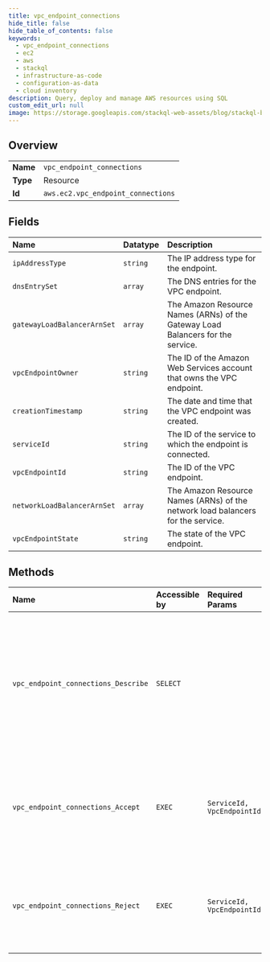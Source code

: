 ```yaml
---
title: vpc_endpoint_connections
hide_title: false
hide_table_of_contents: false
keywords:
  - vpc_endpoint_connections
  - ec2
  - aws    
  - stackql
  - infrastructure-as-code
  - configuration-as-data
  - cloud inventory
description: Query, deploy and manage AWS resources using SQL
custom_edit_url: null
image: https://storage.googleapis.com/stackql-web-assets/blog/stackql-blog-post-featured-image.png
---
```

  
    

## Overview
<table><tbody>
<tr><td><b>Name</b></td><td><code>vpc_endpoint_connections</code></td></tr>
<tr><td><b>Type</b></td><td>Resource</td></tr>
<tr><td><b>Id</b></td><td><code>aws.ec2.vpc_endpoint_connections</code></td></tr>
</tbody></table>

## Fields
| Name | Datatype | Description |
|:-----|:---------|:------------|
| `ipAddressType` | `string` | The IP address type for the endpoint. |
| `dnsEntrySet` | `array` | The DNS entries for the VPC endpoint. |
| `gatewayLoadBalancerArnSet` | `array` | The Amazon Resource Names (ARNs) of the Gateway Load Balancers for the service. |
| `vpcEndpointOwner` | `string` | The ID of the Amazon Web Services account that owns the VPC endpoint. |
| `creationTimestamp` | `string` | The date and time that the VPC endpoint was created. |
| `serviceId` | `string` | The ID of the service to which the endpoint is connected. |
| `vpcEndpointId` | `string` | The ID of the VPC endpoint. |
| `networkLoadBalancerArnSet` | `array` | The Amazon Resource Names (ARNs) of the network load balancers for the service. |
| `vpcEndpointState` | `string` | The state of the VPC endpoint. |
## Methods
| Name | Accessible by | Required Params | Description |
|:-----|:--------------|:----------------|:------------|
| `vpc_endpoint_connections_Describe` | `SELECT` |  | Describes the VPC endpoint connections to your VPC endpoint services, including any endpoints that are pending your acceptance. |
| `vpc_endpoint_connections_Accept` | `EXEC` | `ServiceId, VpcEndpointId` | Accepts one or more interface VPC endpoint connection requests to your VPC endpoint service. |
| `vpc_endpoint_connections_Reject` | `EXEC` | `ServiceId, VpcEndpointId` | Rejects one or more VPC endpoint connection requests to your VPC endpoint service. |
